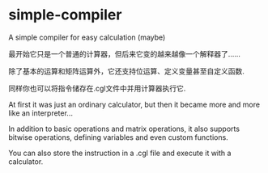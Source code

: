 # simple-compiler
A simple compiler for easy calculation
(maybe)

最开始它只是一个普通的计算器，但后来它变的越来越像一个解释器了…… 

除了基本的运算和矩阵运算外，它还支持位运算、定义变量甚至自定义函数. 

同样你也可以将指令储存在.cgl文件中并用计算器执行它. 

At first it was just an ordinary calculator, but then it became more and more like an interpreter... 

In addition to basic operations and matrix operations, it also supports bitwise operations, defining variables and even custom functions. 

You can also store the instruction in a .cgl file and execute it with a calculator. 
